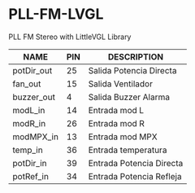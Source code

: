 # PLL-FM-LVGL
 PLL FM Stereo with LittleVGL Library

| NAME       | PIN | DESCRIPTION              |
|------------|-----|--------------------------|
| potDir_out | 25  | Salida Potencia Directa  |
| fan_out    | 15  | Salida Ventilador        |
| buzzer_out | 4   | Salida Buzzer Alarma     |
| modL_in    | 14  | Entrada mod L            |
| modR_in    | 26  | Entrada mod R            |
| modMPX_in  | 13  | Entrada mod MPX          |
| temp_in    | 36  | Entrada temperatura      |
| potDir_in  | 39  | Entrada Potencia Directa |
| potRef_in  | 34  | Entrada Potencia Refleja |